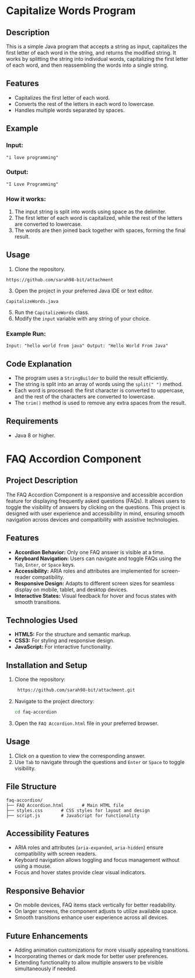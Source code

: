 # Capitalize Words Program

## Description
This is a simple Java program that accepts a string as input, capitalizes the first letter of each word in the string, and returns the modified string. It works by splitting the string into individual words, capitalizing the first letter of each word, and then reassembling the words into a single string.

## Features
- Capitalizes the first letter of each word.
- Converts the rest of the letters in each word to lowercase.
- Handles multiple words separated by spaces.

## Example
### Input:
```
"i love programming"
```

### Output:
```
"I Love Programming"
```

### How it works:
1. The input string is split into words using space as the delimiter.
2. The first letter of each word is capitalized, while the rest of the letters are converted to lowercase.
3. The words are then joined back together with spaces, forming the final result.

## Usage
1. Clone the repository.
```
https://github.com/sarah98-bit/attachment
```
3. Open the project in your preferred Java IDE or text editor.
```
CapitalizeWords.java
```
5. Run the `CapitalizeWords` class.
6. Modify the `input` variable with any string of your choice.

### Example Run:
```
Input: "hello world from java" Output: "Hello World From Java"
```

## Code Explanation
- The program uses a `StringBuilder` to build the result efficiently.
- The string is split into an array of words using the `split(" ")` method.
- Each word is processed: the first character is converted to uppercase, and the rest of the characters are converted to lowercase.
- The `trim()` method is used to remove any extra spaces from the result.

## Requirements
- Java 8 or higher.

# FAQ Accordion Component

## Project Description
The FAQ Accordion Component is a responsive and accessible accordion feature for displaying frequently asked questions (FAQs). It allows users to toggle the visibility of answers by clicking on the questions. This project is designed with user experience and accessibility in mind, ensuring smooth navigation across devices and compatibility with assistive technologies.

## Features
- **Accordion Behavior:** Only one FAQ answer is visible at a time.
- **Keyboard Navigation:** Users can navigate and toggle FAQs using the `Tab`, `Enter`, or `Space` keys.
- **Accessibility:** ARIA roles and attributes are implemented for screen-reader compatibility.
- **Responsive Design:** Adapts to different screen sizes for seamless display on mobile, tablet, and desktop devices.
- **Interactive States:** Visual feedback for hover and focus states with smooth transitions.

## Technologies Used
- **HTML5:** For the structure and semantic markup.
- **CSS3:** For styling and responsive design.
- **JavaScript:** For interactive functionality.

## Installation and Setup
1. Clone the repository:
   ```bash
    https://github.com/sarah98-bit/attachment.git
   ```
2. Navigate to the project directory:
   ```bash
   cd faq-accordion
   ```
3. Open the `FAQ Accordion.html` file in your preferred browser.

## Usage
1. Click on a question to view the corresponding answer.
2. Use `Tab` to navigate through the questions and `Enter` or `Space` to toggle visibility.

## File Structure
```
faq-accordion/
├── FAQ Accordion.html       # Main HTML file
├── styles.css       # CSS styles for layout and design
├── script.js        # JavaScript for functionality
```

## Accessibility Features
- ARIA roles and attributes (`aria-expanded`, `aria-hidden`) ensure compatibility with screen readers.
- Keyboard navigation allows toggling and focus management without using a mouse.
- Focus and hover states provide clear visual indicators.

## Responsive Behavior
- On mobile devices, FAQ items stack vertically for better readability.
- On larger screens, the component adjusts to utilize available space.
- Smooth transitions enhance user experience across all devices.
## Future Enhancements
- Adding animation customizations for more visually appealing transitions.
- Incorporating themes or dark mode for better user preferences.
- Extending functionality to allow multiple answers to be visible simultaneously if needed.
